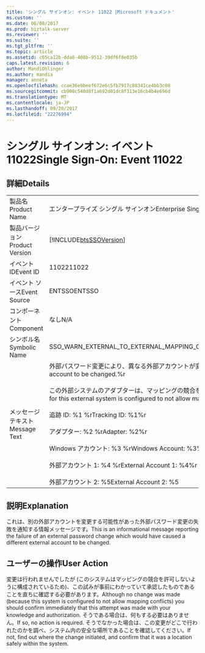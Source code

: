 ```yaml
---
title: 'シングル サインオン: イベント 11022 |Microsoft ドキュメント'
ms.custom: ''
ms.date: 06/08/2017
ms.prod: biztalk-server
ms.reviewer: ''
ms.suite: ''
ms.tgt_pltfrm: ''
ms.topic: article
ms.assetid: c65ca12b-dda8-408b-9512-39df6f8e035b
caps.latest.revision: 6
author: MandiOhlinger
ms.author: mandia
manager: anneta
ms.openlocfilehash: ccae36e9beef672e6c5fb7917c88341ce4bb3c08
ms.sourcegitcommit: cb908c540d8f1a692d01dc8f313e16cb4b4e696d
ms.translationtype: MT
ms.contentlocale: ja-JP
ms.lasthandoff: 09/20/2017
ms.locfileid: "22276994"
---
```

# <a name="single-sign-on-event-11022"></a><span data-ttu-id="ccc18-102">シングル サインオン: イベント 11022</span><span class="sxs-lookup"><span data-stu-id="ccc18-102">Single Sign-On: Event 11022</span></span>
## <a name="details"></a><span data-ttu-id="ccc18-103">詳細</span><span class="sxs-lookup"><span data-stu-id="ccc18-103">Details</span></span>  
  
|||  
|-|-|  
|<span data-ttu-id="ccc18-104">製品名</span><span class="sxs-lookup"><span data-stu-id="ccc18-104">Product Name</span></span>|<span data-ttu-id="ccc18-105">エンタープライズ シングル サインオン</span><span class="sxs-lookup"><span data-stu-id="ccc18-105">Enterprise Single Sign-On</span></span>|  
|<span data-ttu-id="ccc18-106">製品バージョン</span><span class="sxs-lookup"><span data-stu-id="ccc18-106">Product Version</span></span>|[!INCLUDE[btsSSOVersion](../includes/btsssoversion-md.md)]|  
|<span data-ttu-id="ccc18-107">イベント ID</span><span class="sxs-lookup"><span data-stu-id="ccc18-107">Event ID</span></span>|<span data-ttu-id="ccc18-108">11022</span><span class="sxs-lookup"><span data-stu-id="ccc18-108">11022</span></span>|  
|<span data-ttu-id="ccc18-109">イベント ソース</span><span class="sxs-lookup"><span data-stu-id="ccc18-109">Event Source</span></span>|<span data-ttu-id="ccc18-110">ENTSSO</span><span class="sxs-lookup"><span data-stu-id="ccc18-110">ENTSSO</span></span>|  
|<span data-ttu-id="ccc18-111">コンポーネント</span><span class="sxs-lookup"><span data-stu-id="ccc18-111">Component</span></span>|<span data-ttu-id="ccc18-112">なし</span><span class="sxs-lookup"><span data-stu-id="ccc18-112">N/A</span></span>|  
|<span data-ttu-id="ccc18-113">シンボル名</span><span class="sxs-lookup"><span data-stu-id="ccc18-113">Symbolic Name</span></span>|<span data-ttu-id="ccc18-114">SSO_WARN_EXTERNAL_TO_EXTERNAL_MAPPING_CONFLICT_NOT_ALLOWED</span><span class="sxs-lookup"><span data-stu-id="ccc18-114">SSO_WARN_EXTERNAL_TO_EXTERNAL_MAPPING_CONFLICT_NOT_ALLOWED</span></span>|  
|<span data-ttu-id="ccc18-115">メッセージ テキスト</span><span class="sxs-lookup"><span data-stu-id="ccc18-115">Message Text</span></span>|<span data-ttu-id="ccc18-116">外部パスワード変更により、異なる外部アカウントが変更される可能性がありました。%r</span><span class="sxs-lookup"><span data-stu-id="ccc18-116">An external password change would have caused a different external account to be changed.%r</span></span><br /><br /> <span data-ttu-id="ccc18-117">この外部システムのアダプターは、マッピングの競合を許可しないよう構成されているため、実行できません。%r</span><span class="sxs-lookup"><span data-stu-id="ccc18-117">This has been prevented because the adapter for this external system is configured to not allow mapping conflicts.%r</span></span><br /><br /> <span data-ttu-id="ccc18-118">追跡 ID: %1 %r</span><span class="sxs-lookup"><span data-stu-id="ccc18-118">Tracking ID: %1%r</span></span><br /><br /> <span data-ttu-id="ccc18-119">アダプター: %2 %r</span><span class="sxs-lookup"><span data-stu-id="ccc18-119">Adapter: %2%r</span></span><br /><br /> <span data-ttu-id="ccc18-120">Windows アカウント: %3 %r</span><span class="sxs-lookup"><span data-stu-id="ccc18-120">Windows Account: %3%r</span></span><br /><br /> <span data-ttu-id="ccc18-121">外部アカウント 1: %4 %r</span><span class="sxs-lookup"><span data-stu-id="ccc18-121">External Account 1: %4%r</span></span><br /><br /> <span data-ttu-id="ccc18-122">外部アカウント 2: %5</span><span class="sxs-lookup"><span data-stu-id="ccc18-122">External Account 2: %5</span></span>|  
  
## <a name="explanation"></a><span data-ttu-id="ccc18-123">説明</span><span class="sxs-lookup"><span data-stu-id="ccc18-123">Explanation</span></span>  
 <span data-ttu-id="ccc18-124">これは、別の外部アカウントを変更する可能性があった外部パスワード変更の失敗を通知する情報メッセージです。</span><span class="sxs-lookup"><span data-stu-id="ccc18-124">This is an informational message reporting the failure of an external password change which would have caused a different external account to be changed.</span></span>  
  
## <a name="user-action"></a><span data-ttu-id="ccc18-125">ユーザーの操作</span><span class="sxs-lookup"><span data-stu-id="ccc18-125">User Action</span></span>  
 <span data-ttu-id="ccc18-126">変更は行われませんでしたが (このシステムはマッピングの競合を許可しないように構成されているため)、この試みが事前にわかっていて承認したものであることを直ちに確認する必要があります。</span><span class="sxs-lookup"><span data-stu-id="ccc18-126">Although no change was made (because this system is configured to not allow mapping conflicts) you should confirm immediately that this attempt was made with your knowledge and authorization.</span></span> <span data-ttu-id="ccc18-127">そうである場合は、何もする必要はありません。</span><span class="sxs-lookup"><span data-stu-id="ccc18-127">If so, no action is required.</span></span> <span data-ttu-id="ccc18-128">そうでなかった場合は、この変更がどこで行われたのかを調べ、システム内の安全な場所であることを確認してください。</span><span class="sxs-lookup"><span data-stu-id="ccc18-128">If not, find out where the change initiated, and confirm that it was a location safely within the system.</span></span>